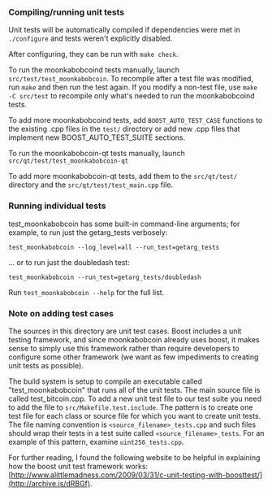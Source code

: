### Compiling/running unit tests

Unit tests will be automatically compiled if dependencies were met in `./configure`
and tests weren't explicitly disabled.

After configuring, they can be run with `make check`.

To run the moonkabobcoind tests manually, launch `src/test/test_moonkabobcoin`. To recompile
after a test file was modified, run `make` and then run the test again. If you
modify a non-test file, use `make -C src/test` to recompile only what's needed
to run the moonkabobcoind tests.

To add more moonkabobcoind tests, add `BOOST_AUTO_TEST_CASE` functions to the existing
.cpp files in the `test/` directory or add new .cpp files that
implement new BOOST_AUTO_TEST_SUITE sections.

To run the moonkabobcoin-qt tests manually, launch `src/qt/test/test_moonkabobcoin-qt`

To add more moonkabobcoin-qt tests, add them to the `src/qt/test/` directory and
the `src/qt/test/test_main.cpp` file.

### Running individual tests

test_moonkabobcoin has some built-in command-line arguments; for
example, to run just the getarg_tests verbosely:

    test_moonkabobcoin --log_level=all --run_test=getarg_tests

... or to run just the doubledash test:

    test_moonkabobcoin --run_test=getarg_tests/doubledash

Run `test_moonkabobcoin --help` for the full list.

### Note on adding test cases

The sources in this directory are unit test cases.  Boost includes a
unit testing framework, and since moonkabobcoin already uses boost, it makes
sense to simply use this framework rather than require developers to
configure some other framework (we want as few impediments to creating
unit tests as possible).

The build system is setup to compile an executable called "test_moonkabobcoin"
that runs all of the unit tests.  The main source file is called
test_bitcoin.cpp. To add a new unit test file to our test suite you need
to add the file to `src/Makefile.test.include`. The pattern is to create
one test file for each class or source file for which you want to create
unit tests.  The file naming convention is `<source_filename>_tests.cpp`
and such files should wrap their tests in a test suite
called `<source_filename>_tests`. For an example of this pattern,
examine `uint256_tests.cpp`.

For further reading, I found the following website to be helpful in
explaining how the boost unit test framework works:
[http://www.alittlemadness.com/2009/03/31/c-unit-testing-with-boosttest/](http://archive.is/dRBGf).
